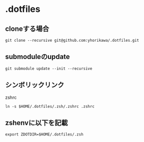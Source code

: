 # .dotfiles

## cloneする場合
```
git clone --recursive git@github.com:yhorikawa/.dotfiles.git
```
## submoduleのupdate
```
git submodule update --init --recursive
```
## シンボリックリンク
zshrc
```
ln -s $HOME/.dotfiles/.zsh/.zshrc .zshrc
```
## zshenvに以下を記載
```
export ZDOTDIR=$HOME/.dotfiles/.zsh
```
